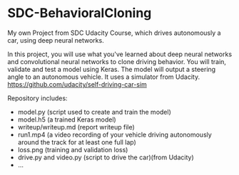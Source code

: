 # SDC-BehavioralCloning
My own Project from SDC Udacity Course, which drives autonomously a car, using deep neural networks.

In this project, you will use what you've learned about deep neural networks and convolutional neural networks to clone driving behavior. You will train, validate and test a model using Keras. The model will output a steering angle to an autonomous vehicle. It uses a simulator from Udacity.
https://github.com/udacity/self-driving-car-sim

Repository includes:
* model.py (script used to create and train the model)
* model.h5 (a trained Keras model)
* writeup/writeup.md (report writeup file)
* run1.mp4 (a video recording of your vehicle driving autonomously around the track for at least one full lap)
* loss.png (training and validation loss)
* drive.py and video.py (script to drive the car)(from Udacity)
* ...
